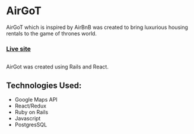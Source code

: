 <h1> AirGoT </h1>

AirGoT which is inspired by AirBnB was created to bring luxurious housing rentals to the game of thrones world.


### <a href="https://airgot.herokuapp.com/"><p font-size='30px'>Live site</p></a>

<p align="center"><a href="https://airgot.herokuapp.com/"> <img style="src="https://airgot-dev.s3.amazonaws.com/images/logo.png"> </a></p>

AirGot was created using Rails and React. 


## Technologies Used:
  * Google Maps API
  * React/Redux
  * Ruby on Rails
  * Javascript
  * PostgresSQL



